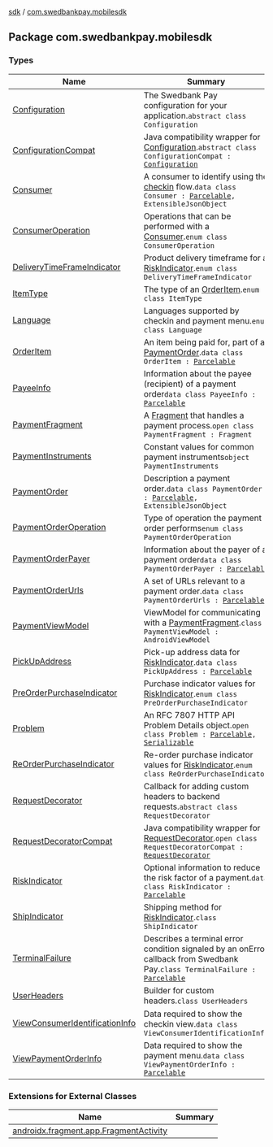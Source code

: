 [sdk](../index.md) / [com.swedbankpay.mobilesdk](./index.md)

## Package com.swedbankpay.mobilesdk

### Types

| Name | Summary |
|---|---|
| [Configuration](-configuration/index.md) | The Swedbank Pay configuration for your application.`abstract class Configuration` |
| [ConfigurationCompat](-configuration-compat/index.md) | Java compatibility wrapper for [Configuration](-configuration/index.md).`abstract class ConfigurationCompat : `[`Configuration`](-configuration/index.md) |
| [Consumer](-consumer/index.md) | A consumer to identify using the [checkin](https://developer.swedbankpay.com/checkout/checkin) flow.`data class Consumer : `[`Parcelable`](https://developer.android.com/reference/android/os/Parcelable.html)`, ExtensibleJsonObject` |
| [ConsumerOperation](-consumer-operation/index.md) | Operations that can be performed with a [Consumer](-consumer/index.md).`enum class ConsumerOperation` |
| [DeliveryTimeFrameIndicator](-delivery-time-frame-indicator/index.md) | Product delivery timeframe for a [RiskIndicator](-risk-indicator/index.md).`enum class DeliveryTimeFrameIndicator` |
| [ItemType](-item-type/index.md) | The type of an [OrderItem](-order-item/index.md).`enum class ItemType` |
| [Language](-language/index.md) | Languages supported by checkin and payment menu.`enum class Language` |
| [OrderItem](-order-item/index.md) | An item being paid for, part of a [PaymentOrder](-payment-order/index.md).`data class OrderItem : `[`Parcelable`](https://developer.android.com/reference/android/os/Parcelable.html) |
| [PayeeInfo](-payee-info/index.md) | Information about the payee (recipient) of a payment order`data class PayeeInfo : `[`Parcelable`](https://developer.android.com/reference/android/os/Parcelable.html) |
| [PaymentFragment](-payment-fragment/index.md) | A [Fragment](#) that handles a payment process.`open class PaymentFragment : Fragment` |
| [PaymentInstruments](-payment-instruments/index.md) | Constant values for common payment instruments`object PaymentInstruments` |
| [PaymentOrder](-payment-order/index.md) | Description a payment order.`data class PaymentOrder : `[`Parcelable`](https://developer.android.com/reference/android/os/Parcelable.html)`, ExtensibleJsonObject` |
| [PaymentOrderOperation](-payment-order-operation/index.md) | Type of operation the payment order performs`enum class PaymentOrderOperation` |
| [PaymentOrderPayer](-payment-order-payer/index.md) | Information about the payer of a payment order`data class PaymentOrderPayer : `[`Parcelable`](https://developer.android.com/reference/android/os/Parcelable.html) |
| [PaymentOrderUrls](-payment-order-urls/index.md) | A set of URLs relevant to a payment order.`data class PaymentOrderUrls : `[`Parcelable`](https://developer.android.com/reference/android/os/Parcelable.html) |
| [PaymentViewModel](-payment-view-model/index.md) | ViewModel for communicating with a [PaymentFragment](-payment-fragment/index.md).`class PaymentViewModel : AndroidViewModel` |
| [PickUpAddress](-pick-up-address/index.md) | Pick-up address data for [RiskIndicator](-risk-indicator/index.md).`data class PickUpAddress : `[`Parcelable`](https://developer.android.com/reference/android/os/Parcelable.html) |
| [PreOrderPurchaseIndicator](-pre-order-purchase-indicator/index.md) | Purchase indicator values for [RiskIndicator](-risk-indicator/index.md).`enum class PreOrderPurchaseIndicator` |
| [Problem](-problem/index.md) | An RFC 7807 HTTP API Problem Details object.`open class Problem : `[`Parcelable`](https://developer.android.com/reference/android/os/Parcelable.html)`, `[`Serializable`](https://docs.oracle.com/javase/6/docs/api/java/io/Serializable.html) |
| [ReOrderPurchaseIndicator](-re-order-purchase-indicator/index.md) | Re-order purchase indicator values for [RiskIndicator](-risk-indicator/index.md).`enum class ReOrderPurchaseIndicator` |
| [RequestDecorator](-request-decorator/index.md) | Callback for adding custom headers to backend requests.`abstract class RequestDecorator` |
| [RequestDecoratorCompat](-request-decorator-compat/index.md) | Java compatibility wrapper for [RequestDecorator](-request-decorator/index.md).`open class RequestDecoratorCompat : `[`RequestDecorator`](-request-decorator/index.md) |
| [RiskIndicator](-risk-indicator/index.md) | Optional information to reduce the risk factor of a payment.`data class RiskIndicator : `[`Parcelable`](https://developer.android.com/reference/android/os/Parcelable.html) |
| [ShipIndicator](-ship-indicator/index.md) | Shipping method for [RiskIndicator](-risk-indicator/index.md).`class ShipIndicator` |
| [TerminalFailure](-terminal-failure/index.md) | Describes a terminal error condition signaled by an onError callback from Swedbank Pay.`class TerminalFailure : `[`Parcelable`](https://developer.android.com/reference/android/os/Parcelable.html) |
| [UserHeaders](-user-headers/index.md) | Builder for custom headers.`class UserHeaders` |
| [ViewConsumerIdentificationInfo](-view-consumer-identification-info/index.md) | Data required to show the checkin view.`data class ViewConsumerIdentificationInfo` |
| [ViewPaymentOrderInfo](-view-payment-order-info/index.md) | Data required to show the payment menu.`data class ViewPaymentOrderInfo : `[`Parcelable`](https://developer.android.com/reference/android/os/Parcelable.html) |

### Extensions for External Classes

| Name | Summary |
|---|---|
| [androidx.fragment.app.FragmentActivity](androidx.fragment.app.-fragment-activity/index.md) |  |
